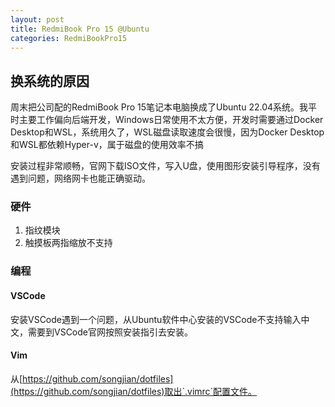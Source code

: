 ```yaml
---
layout: post
title: RedmiBook Pro 15 @Ubuntu
categories: RedmiBookPro15
---
```

## 换系统的原因

周末把公司配的RedmiBook Pro 15笔记本电脑换成了Ubuntu 22.04系统。我平时主要工作偏向后端开发，Windows日常使用不太方便，开发时需要通过Docker Desktop和WSL，系统用久了，WSL磁盘读取速度会很慢，因为Docker Desktop和WSL都依赖Hyper-v，属于磁盘的使用效率不搞

安装过程非常顺畅，官网下载ISO文件，写入U盘，使用图形安装引导程序，没有遇到问题，网络网卡也能正确驱动。

### 硬件

1. 指纹模块
2. 触摸板两指缩放不支持

### 编程

#### VSCode

安装VSCode遇到一个问题，从Ubuntu软件中心安装的VSCode不支持输入中文，需要到VSCode官网按照安装指引去安装。

#### Vim

从[https://github.com/songjian/dotfiles](https://github.com/songjian/dotfiles)取出`.vimrc`配置文件。
